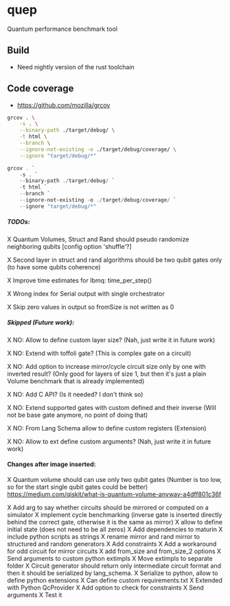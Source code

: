 # quep
Quantum performance benchmark tool

## Build
* Need nightly version of the rust toolchain

## Code coverage
* https://github.com/mozilla/grcov
```bash
grcov . \
    -s . \
    --binary-path ./target/debug/ \
    -t html \
    --branch \
    --ignore-not-existing -o ./target/debug/coverage/ \
    --ignore "target/debug/*"
```


```powershell
grcov . `
    -s . `
    --binary-path ./target/debug/ `
    -t html `
    --branch `
    --ignore-not-existing -o ./target/debug/coverage/ `
    --ignore "target/debug/*"
```

##### TODOs:
X Quantum Volumes, Struct and Rand should pseudo randomize neighboring qubits [config option 'shuffle'?]

X Second layer in struct and rand algorithms should be two qubit gates only (to have some qubits coherence)

X Improve time estimates for Ibmq: time_per_step()

X Wrong index for Serial output with single orchestrator

X Skip zero values in output so fromSize is not written as 0

##### Skipped (Future work):
X NO: Allow to define custom layer size? (Nah, just write it in future work)

X NO: Extend with toffoli gate? (This is complex gate on a circuit)

X NO: Add option to increase mirror/cycle circuit size only by one with inverted result?
  (Only good for layers of size 1, but then it's just a plain Volume benchmark that is already implemented)

X NO: Add C API? (Is it needed? I don't think so)

X NO: Extend supported gates with custom defined and their inverse
  (Will not be base gate anymore, no point of doing that)

X NO: From Lang Schema allow to define custom registers (Extension)

X NO: Allow to ext define custom arguments? (Nah, just write it in future work)


#### Changes after image inserted:
X Quantum volume should can use only two qubit gates
(Number is too low, so for the start single qubit gates could be better)
https://medium.com/qiskit/what-is-quantum-volume-anyway-a4dff801c36f

X Add arg to say whether circuits should be mirrored or computed on a simulator
X implement cycle benchmarking (inverse gate is inserted directly behind the correct gate, otherwise it is the same as mirror)
X allow to define initial state (does not need to be all zeros)
X Add dependencies to maturin
X include python scripts as strings
X rename mirror and rand mirror to structured and random generators
X Add constraints
X Add a workaround for odd circuit for mirror circuits
X add from_size and from_size_2 options
X Send arguments to custom python extimpls
X Move extimpls to separate folder
X Circuit generator should return only intermediate circuit format and then it should be serialized by lang_schema.
X Serialize to python, allow to define python extensions
    X Can define custom requirements.txt
    X Extended with Python QcProvider
    X Add option to check for constraints
    X Send arguments
    X Test it
